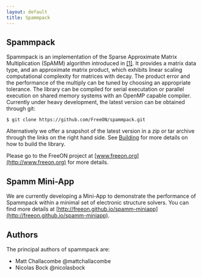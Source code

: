 ```yaml
---
layout: default
title: Spammpack
---
```


Spammpack
---------

Spammpack is an implementation of the Sparse Approximate Matrix Multiplication
(SpAMM) algorithm introduced in [[1]](/spammpack/references.html#1).  It
provides a matrix data type, and an approximate matrix product, which exhibits
linear scaling computational complexity for matrices with decay. The product
error and the performance of the multiply can be tuned by choosing an
appropriate tolerance. The library can be compiled for serial executation or
parallel execution on shared memory systems with an OpenMP capable compiler.
Currently under heavy development, the latest version can be obtained through git:

    $ git clone https://github.com/FreeON/spammpack.git

Alternatively we offer a snapshot of the latest version in a zip or tar archive
through the links on the right hand side. See [Building](/spammpack/building.html)
for more details on how to build the library.

Please go to the FreeON project at [www.freeon.org](http://www.freeon.org) for
more details.

Spamm Mini-App
--------------

We are currently developing a Mini-App to demonstrate the performance of
Spammpack within a minimal set of electronic structure solvers. You can find
more details at
[http://freeon.github.io/spamm-miniapp](http://freeon.github.io/spamm-miniapp).

Authors
-------

The principal authors of spammpack are:

  - Matt Challacombe @mattchallacombe
  - Nicolas Bock @nicolasbock
